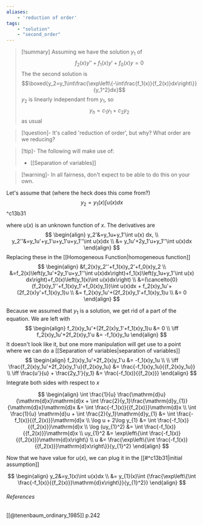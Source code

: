 ```yaml
---
aliases:
    - 'reduction of order'
tags:
    - "solution"
    - "second_order"
---
```


> [!summary]
> Assuming we have the solution $y_1$ of
> $$f_2(x)y''+f_1(x)y'+f_0(x)y=0$$
> The the second solution is
> $$\boxed{y_2=y_1\int\frac{\exp\left\{-\int\frac{f_1(x)}{f_2(x)}dx\right\}}{y_1^2}dx}$$
> $y_2$ is linearly independant from $y_1$, so
> $$y_h=c_1y_1+c_2y_2$$
> as usual

> [!question]-
> It's called 'reduction of order', but why? What order are we reducing?

> [!tip]-
> The following will make use of:
> - [[Separation of variables]]

> [!warning]- 
> In all fairness, don't expect to be able to do this on your own. 

Let's assume that (where the heck does this come from?)
$$y_2=y_1(x)\int u(x)dx$$^c13b31

where $u(x)$ is an unknown function of $x$. The derivatives are 
$$
\begin{align}
y_2'&=y_1u+y_1'\int u(x) dx, \\
y_2''&=y_1u'+y_1'u+y_1'u+y_1''\int u(x)dx \\
&= y_1u'+2y_1'u+y_1''\int u(x)dx
\end{align}
$$
Replacing these in the [[Homogeneous Function|homogeneous function]]
$$
\begin{align}
&f_2(x)y_2''+f_1(x)y_2'+f_0(x)y_2 \\
&=f_2(x)\left(y_1u'+2y_1'u+y_1''\int u(x)dx\right)+f_1(x)\left(y_1u+y_1'\int u(x) dx\right)+f_0(x)\left(y_1(x)\int u(x)dx\right) \\
&=(\cancelto{0}{f_2(x)y_1''+f_1(x)y_1'+f_0(x)y_1})\int u(x)dx + f_2(x)y_1u'+(2f_2(x)y'+f_1(x)y_1)u \\
&= f_2(x)y_1u'+(2f_2(x)y_1'+f_1(x)y_1)u \\
&= 0
\end{align}
$$

Because we assumed that $y_{1}$ is a solution, we get rid of a part of the equation. We are left with
$$
\begin{align}
f_2(x)y_1u'+(2f_2(x)y_1'+f_1(x)y_1)u &= 0  \\
\iff f_2(x)y_1u'+2f_2(x)y_1'u &= -f_1(x)y_1u 
\end{align}
$$
It doesn't look like it, but one more manipulation will get use to a point where we can do a [[Separation of variables|separation of variables]]
$$
\begin{align}
f_2(x)y_1u'+2f_2(x)y_1'u &= -f_1(x)y_1u \\ \\
\iff \frac{f_2(x)y_1u'+2f_2(x)y_1'u}{f_2(x)y_1u} &= \frac{-f_1(x)y_1u}{{f_2(x)y_1u}}  \\
\iff \frac{u'}{u} + \frac{2y_1'}{y_1} &= \frac{-f_1(x)}{{f_2(x)}}
\end{align}
$$
Integrate both sides with respect to $x$

$$
\begin{align}
\int  \frac{1}{u} \frac{\mathrm{d}u}{\mathrm{d}x}\mathrm{d}x + \int  \frac{2}{y_1}\frac{\mathrm{d}y_{1}}{\mathrm{d}x}\mathrm{d}x &= \int  \frac{-f_1(x)}{{f_2(x)}}\mathrm{d}x  \\
\int  \frac{1}{u} \mathrm{d}u + \int  \frac{2}{y_1}\mathrm{d}y_{1} &= \int  \frac{-f_1(x)}{{f_2(x)}}\mathrm{d}x  \\
\log u + 2\log y_{1} &= \int  \frac{-f_1(x)}{{f_2(x)}}\mathrm{d}x  \\
\log (uy_{1}^2) &= \int  \frac{-f_1(x)}{{f_2(x)}}\mathrm{d}x  \\
uy_{1}^2 &= \exp\left\{\int  \frac{-f_1(x)}{{f_2(x)}}\mathrm{d}x\right\}  \\
u &= \frac{\exp\left\{\int  \frac{-f_1(x)}{{f_2(x)}}\mathrm{d}x\right\}}{y_{1}^2}
\end{align}
$$

Now that we have value for $u(x)$, we can plug it in the [[#^c13b31|initial assumption]]

$$
\begin{align}
y_2&=y_1(x)\int u(x)dx  \\
&= y_{1}(x)\int {\frac{\exp\left\{\int  \frac{-f_1(x)}{{f_2(x)}}\mathrm{d}x\right\}}{y_{1}^2}}
\end{align}
$$
###### References
[[@tenenbaum_ordinary_1985]] p.242

